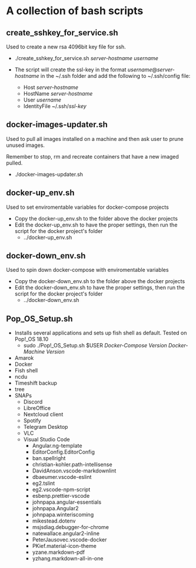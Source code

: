 # A collection of bash scripts

## create_sshkey_for_service.sh

Used to create a new rsa 4096bit key file for ssh.

* ./create_sshkey_for_service.sh *server-hostname* *username*

* The script will create the ssl-key in the format *username*@*server-hostname* in the ~/.ssh folder and add the following to ~/.ssh/config file:

  * Host *server-hostname*
  * HostName *server-hostname*
  * User *username*
  * IdentityFile ~/.ssh/*ssl-key*

## docker-images-updater.sh

Used to pull all images installed on a machine and then ask user to prune unused images.

Remember to stop, rm and recreate containers that have a new imaged pulled.

* ./docker-images-updater.sh

## docker-up_env.sh

Used to set enviromentable variables for docker-compose projects

* Copy the docker-up_env.sh to the folder above the docker projects
* Edit the docker-up_env.sh to have the proper settings, then run the script for the docker project's folder
  * ../docker-up_env.sh

## docker-down_env.sh

Used to spin down docker-compose with enviromentable variables

* Copy the docker-down_env.sh to the folder above the docker projects
* Edit the docker-down_env.sh to have the proper settings, then run the script for the docker project's folder
  * ../docker-down_env.sh

## Pop_OS_Setup.sh

* Installs several applications and sets up fish shell as default. Tested on Pop!_OS 18.10
  * sudo ./Pop!_OS_Setup.sh $USER *Docker-Compose Version* *Docker-Machine Version*
* Amarok
* Docker
* Fish shell
* ncdu
* Timeshift backup
* tree
* SNAPs
  * Discord
  * LibreOffice
  * Nextcloud client
  * Spotify
  * Telegram Desktop
  * VLC
  * Visual Studio Code
    * Angular.ng-template
    * EditorConfig.EditorConfig
    * ban.spellright
    * christian-kohler.path-intellisense
    * DavidAnson.vscode-markdownlint
    * dbaeumer.vscode-eslint
    * eg2.tslint
    * eg2.vscode-npm-script
    * esbenp.prettier-vscode
    * johnpapa.angular-essentials
    * johnpapa.Angular2
    * johnpapa.winteriscoming
    * mikestead.dotenv
    * msjsdiag.debugger-for-chrome
    * natewallace.angular2-inline
    * PeterJausovec.vscode-docker
    * PKief.material-icon-theme
    * yzane.markdown-pdf
    * yzhang.markdown-all-in-one
